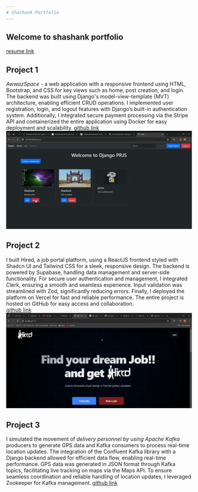 ```yaml
---
# Shashank Portfolio
---
```

## Welcome to shashank portfolio
[resume link](https://drive.google.com/file/d/1nlppqxLMOSRFlP9P5mocwxOAfqXUbHTi/view?usp=sharing)

## Project 1

_AwwazSpace_ - a web application with a responsive frontend using HTML, Bootstrap, and CSS for key views such as home, post creation, and login. The backend was built using Django's model-view-template (MVT) architecture, enabling efficient CRUD operations. I implemented user registration, login, and logout features with Django’s built-in authentication system. Additionally, I integrated secure payment processing via the Stripe API and containerized the entire application using Docker for easy deployment and scalability.
[github link](https://github.com/ShashankPatil35/AwaazSpace)
![AwwazSpace](assets/img/prj-1Pic.jpeg)


## Project 2
I built Hired, a job portal platform, using a ReactJS frontend styled with Shadcn UI and Tailwind CSS for a sleek, responsive design. The backend is powered by Supabase, handling data management and server-side functionality. For secure user authentication and management, I integrated Clerk, ensuring a smooth and seamless experience. Input validation was streamlined with Zod, significantly reducing errors. Finally, I deployed the platform on Vercel for fast and reliable performance. The entire project is hosted on GitHub for easy access and collaboration.  
[github link](https://github.com/ShashankPatil35/hired-job-portal)
![Hired](assets/img/prj-2PIC.jpeg)


## Project 3

I simulated the movement of _delivery personnel by using Apache Kafka_ producers to generate GPS data and Kafka consumers to process real-time location updates. The integration of the Confluent Kafka library with a Django backend allowed for efficient data flow, enabling real-time performance. GPS data was generated in JSON format through Kafka topics, facilitating live tracking on maps via the Maps API. To ensure seamless coordination and reliable handling of location updates, I leveraged Zookeeper for Kafka management.
[github link](https://github.com/ShashankPatil35/Delivery-tracking-system-)

